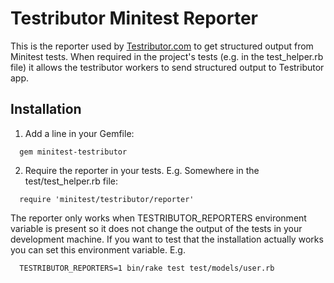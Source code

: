 # Testributor Minitest Reporter

This is the reporter used by [Testributor.com](http://www.testributor.com) to
get structured output from Minitest tests. When required in the project's
tests (e.g. in the test_helper.rb file) it allows the testributor workers to
send structured output to Testributor app.

## Installation
1. Add a line in your Gemfile:

```
  gem minitest-testributor
```

2. Require the reporter in your tests.
   E.g. Somewhere in the test/test_helper.rb file:

```
  require 'minitest/testributor/reporter'
```

The reporter only works when TESTRIBUTOR_REPORTERS environment variable is
present so it does not change the output of the tests in your development
machine. If you want to test that the installation actually works you can set
this environment variable. E.g.


```
  TESTRIBUTOR_REPORTERS=1 bin/rake test test/models/user.rb
```
